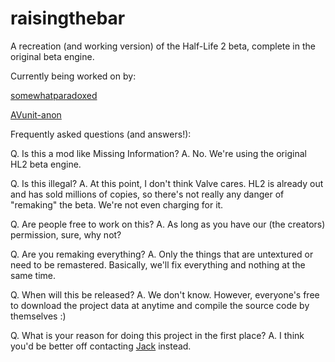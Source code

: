 raisingthebar
=============

A recreation (and working version) of the Half-Life 2 beta, complete in the original beta engine.

Currently being worked on by:

[somewhatparadoxed](https://github.com/somewhatparadoxed)

[AVunit-anon](https://github.com/AVunit-anon)

Frequently asked questions (and answers!):

Q. Is this a mod like Missing Information?
A. No. We're using the original HL2 beta engine.

Q. Is this illegal?
A. At this point, I don't think Valve cares. HL2 is already out and has sold millions of copies,
so there's not really any danger of "remaking" the beta. We're not even charging for it.

Q. Are people free to work on this?
A. As long as you have our (the creators) permission, sure, why not?

Q. Are you remaking everything?
A. Only the things that are untextured or need to be remastered. Basically, we'll fix everything and nothing at the
same time.

Q. When will this be released?
A. We don't know. However, everyone's free to download the project data at anytime and compile the source code by themselves :)

Q. What is your reason for doing this project in the first place?
A. I think you'd be better off contacting [Jack](http://steamcommunity.com/profiles/76561198042786821/) instead.
